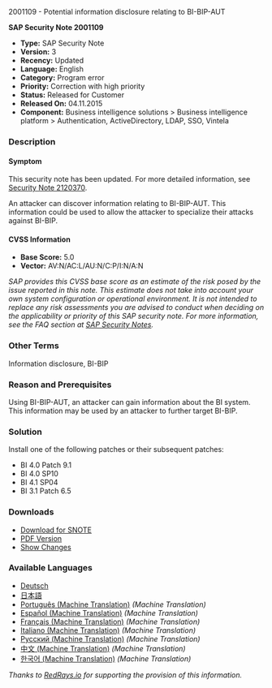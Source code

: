 2001109 - Potential information disclosure relating to BI-BIP-AUT

**SAP Security Note 2001109**

- **Type:** SAP Security Note
- **Version:** 3
- **Recency:** Updated
- **Language:** English
- **Category:** Program error
- **Priority:** Correction with high priority
- **Status:** Released for Customer
- **Released On:** 04.11.2015
- **Component:** Business intelligence solutions > Business intelligence platform > Authentication, ActiveDirectory, LDAP, SSO, Vintela

### Description

#### Symptom

This security note has been updated. For more detailed information, see [Security Note 2120370](https://me.sap.com/notes/0002120370/E).

An attacker can discover information relating to BI-BIP-AUT. This information could be used to allow the attacker to specialize their attacks against BI-BIP.

#### CVSS Information

- **Base Score:** 5.0
- **Vector:** AV:N/AC:L/AU:N/C:P/I:N/A:N

*SAP provides this CVSS base score as an estimate of the risk posed by the issue reported in this note. This estimate does not take into account your own system configuration or operational environment. It is not intended to replace any risk assessments you are advised to conduct when deciding on the applicability or priority of this SAP security note. For more information, see the FAQ section at [SAP Security Notes](https://service.sap.com/securitynotes/).*

### Other Terms

Information disclosure, BI-BIP

### Reason and Prerequisites

Using BI-BIP-AUT, an attacker can gain information about the BI system. This information may be used by an attacker to further target BI-BIP.

### Solution

Install one of the following patches or their subsequent patches:

- BI 4.0 Patch 9.1
- BI 4.0 SP10
- BI 4.1 SP04
- BI 3.1 Patch 6.5

### Downloads

- [Download for SNOTE](https://notesdownloads.sap.com/note/0040000017852082017)
- [PDF Version](https://userapps.support.sap.com/sap/support/sfm/notes/print/0002001109?language=en-US&token=DE97E98D0AD868F35152A164F99BA724)
- [Show Changes](https://me.sap.com/notesLatestChanges/0002001109/E/diff)

### Available Languages

- [Deutsch](https://me.sap.com/notes/0002001109/D)
- [日本語](https://me.sap.com/notes/0002001109/J)
- [Português (Machine Translation)](https://me.sap.com/notes/0002001109/P) *(Machine Translation)*
- [Español (Machine Translation)](https://me.sap.com/notes/0002001109/S) *(Machine Translation)*
- [Français (Machine Translation)](https://me.sap.com/notes/0002001109/F) *(Machine Translation)*
- [Italiano (Machine Translation)](https://me.sap.com/notes/0002001109/I) *(Machine Translation)*
- [Русский (Machine Translation)](https://me.sap.com/notes/0002001109/R) *(Machine Translation)*
- [中文 (Machine Translation)](https://me.sap.com/notes/0002001109/1) *(Machine Translation)*
- [한국어 (Machine Translation)](https://me.sap.com/notes/0002001109/3) *(Machine Translation)*

*Thanks to [RedRays.io](https://redrays.io) for supporting the provision of this information.*